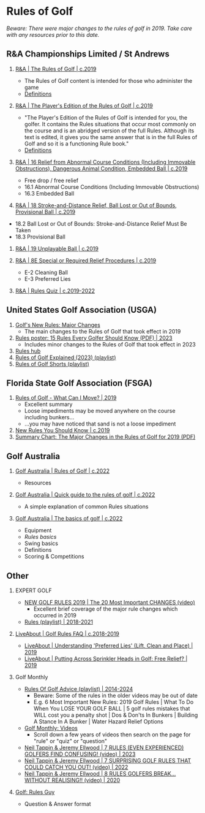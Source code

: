 # Rules of Golf

*Beware: There were major changes to the rules of golf in 2019.
Take care with any resources prior to this date.*


## R&A Championships Limited / St Andrews

1. [R&A | The Rules of Golf | c.2019](https://www.randa.org/en/rog/the-rules-of-golf)
   - The Rules of Golf content is intended for those who administer the game
   - [Definitions](https://www.randa.org/rog/definitions)

1. [R&A | The Player's Edition of the Rules of Golf | c.2019](https://www.randa.org/rog/players-edition)
   - "The Player's Edition of the Rules of Golf is intended for you, the
     golfer. It contains the Rules situations that occur most commonly
     on the course and is an abridged version of the full Rules. Although
     its text is edited, it gives you the same answer that is in the full
     Rules of Golf and so it is a functioning Rule book."
   - [Definitions](https://www.randa.org/rog/definitions?definitionsEdition=PlayersEdition)

1. [R&A | 16 Relief from Abnormal Course Conditions (Including Immovable Obstructions), Dangerous Animal Condition, Embedded Ball | c.2019](https://www.randa.org/rog/players-edition/rule-16)
   - Free drop / free relief 
   - 16.1 Abnormal Course Conditions (Including Immovable Obstructions)
   - 16.3 Embedded Ball

1. [R&A | 18 Stroke-and-Distance Relief, Ball Lost or Out of Bounds, Provisional Ball | c.2019](https://www.randa.org/rog/the-rules-of-golf/rule-18)
  - 18.2 Ball Lost or Out of Bounds: Stroke-and-Distance Relief Must Be Taken
  - 18.3 Provisional Ball

1. [R&A | 19 Unplayable Ball | c.2019](https://www.randa.org/rog/players-edition/rule-19)

1. [R&A | 8E Special or Required Relief Procedures | c.2019](https://www.randa.org/rog/committee-procedures/8e)
   - E-2 Cleaning Ball
   - E-3 Preferred Lies

1. [R&A | Rules Quiz | c.2019-2022](https://www.randa.org/quiz)


## United States Golf Association (USGA)

1. [Golf's New Rules: Major Changes](https://www.usga.org/content/usga/home-page/rules-hub/rules-modernization/major-changes/major-changes.html)
   - The main changes to the Rules of Golf that took effect in 2019
1. [Rules poster: 15 Rules Every Golfer Should Know (PDF) | 2023](https://www.usga.org/content/dam/usga/pdf/2023/rules/2023RulesPoster.pdf)
   - Includes minor changes to the Rules of Golf that took effect in 2023
1. [Rules hub](https://www.usga.org/content/usga/home-page/rules-hub.html)
1. [Rules of Golf Explained (2023) (playlist)](https://www.youtube.com/playlist?list=PLnU5qUEfww3f5x5gRldQB9yWr5YdBwWwV)
1. [Rules of Golf Shorts (playlist)](https://www.youtube.com/playlist?list=PLnU5qUEfww3dYQwcnZ5qoGAlwzGRtghdA)


## Florida State Golf Association (FSGA)

1. [Rules of Golf - What Can I Move? | 2019](https://www.fsga.org/News/Details/1763)
   - Excellent summary
   - Loose impediments may be moved anywhere on the course including bunkers...
   - ...you may have noticed that sand is not a loose impediment
1. [New Rules You Should Know | c.2019](https://www.fsga.org/sections/content/New-Rules-You-Should-Know/944)
1. [Summary Chart: The Major Changes in the Rules of Golf for 2019 (PDF)](https://www.usga.org/content/dam/usga/images/rules/rules-modernization/New-Rules/summary-of-main/Summary%20of%20Main%20Changes_2019%20Rules%20of%20Golf_FINAL.pdf)


## Golf Australia

1. [Golf Australia | Rules of Golf | c.2022](https://www.golf.org.au/rulesofgolf/)
   - Resources

1. [Golf Australia | Quick guide to the rules of golf | c.2022](https://www.golf.org.au/rulesquickguide/)
   - A simple explanation of common Rules situations

1. [Golf Australia | The basics of golf | c.2022](https://www.golf.org.au/thebasicsofgolf/)
   - Equipment
   - *Rules basics*
   - Swing basics
   - Definitions
   - Scoring & Competitions


## Other

1. EXPERT GOLF
   - [NEW GOLF RULES 2019 | The 20 Most Important CHANGES (video)](https://www.youtube.com/watch?v=chPOtfLUHC0)
     * Excellent brief coverage of the major rule changes which occurred in 2019
   - [Rules (playlist) | 2018-2021](https://www.youtube.com/playlist?list=PLYJfdVIfdyhwGXuZUFbbJN34JPThRrJ7n)

1. [LiveAbout | Golf Rules FAQ | c.2018-2019](https://www.liveabout.com/golf-rules-faq-1565966)
   - [LiveAbout | Understanding 'Preferred Lies' (Lift, Clean and Place) | 2019](https://www.liveabout.com/preferred-lies-1560959)
   - [LiveAbout | Putting Across Sprinkler Heads in Golf: Free Relief? | 2019](https://www.liveabout.com/putt-from-off-green-with-obstacles-1561300)

1. Golf Monthly
   - [Rules Of Golf Advice (playlist) | 2014-2024](https://www.youtube.com/playlist?list=PLl3504ZoW2FNNcmaEZ8Hn7Imk2kD7WYwk)
     * Beware: Some of the rules in the older videos may be out of date
     * E.g. 6 Most Important New Rules: 2019 Golf Rules | What To Do When You LOSE YOUR GOLF BALL |
       5 golf rules mistakes that WILL cost you a penalty shot | Dos & Don'ts In Bunkers |
       Building A Stance In A Bunker | Water Hazard Relief Options
   - [Golf Monthly: Videos](https://www.youtube.com/@GolfMonthly/videos)
     * Scroll down a few years of videos then search on the page for "rule"
       or "quiz" or "question"
   - [Neil Tappin & Jeremy Ellwood | 7 RULES (EVEN EXPERIENCED) GOLFERS FIND CONFUSING! (video) | 2023](https://www.youtube.com/watch?v=NsGrA5kTpW0)
   - [Neil Tappin & Jeremy Ellwood | 7 SURPRISING GOLF RULES THAT COULD CATCH YOU OUT! (video) | 2022](https://www.youtube.com/watch?v=UNJy5xosxDk)
   - [Neil Tappin & Jeremy Ellwood | 8 RULES GOLFERS BREAK... WITHOUT REALISING!! (video) | 2020](https://www.youtube.com/watch?v=iAioXOIqMFw)

1. [Golf: Rules Guy](https://golf.com/writers/rules-guy-2/)
   - Question & Answer format

